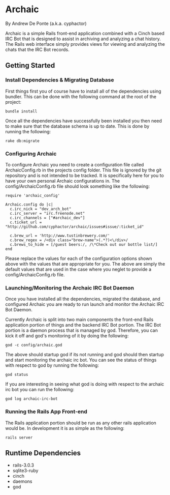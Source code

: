 # Archaic #

By Andrew De Ponte (a.k.a. cyphactor)

Archaic is a simple Rails front-end application combined with a Cinch based
IRC Bot that is designed to assist in archiving and analyzing a chat history.
The Rails web interface simply provides views for viewing and analyzing the
chats that the IRC Bot records.

## Getting Started ##

### Install Dependencies & Migrating Database ###

First things first you of course have to install all of the dependencies
using bundler. This can be done with the following command at the root of
the project:

    bundle install
    
Once all the dependencies have successfully been installed you then need to
make sure that the database schema is up to date. This is done by running the
following:

    rake db:migrate
    
### Configuring Archaic ###

To configure Archaic you need to create a configuration file called
ArchaicConfig.rb in the projects config folder. This file is ignored by the
git repository and is not intended to be tracked. It is specifically here
for you to have your own personal Archaic configurations in. The
config/ArchaicConfig.rb file should look something like the following:

    require 'archaic_config'

    Archaic.config do |c|
      c.irc_nick = "dev_arch_bot"
      c.irc_server = "irc.freenode.net"
      c.irc_channels = ["#archaic_dev"]
      c.ticket_url = "http://github.com/cyphactor/archaic/issues#issue/:ticket_id"

      c.brew_url = 'http://www.tustinbrewery.com/'
      c.brew_regex = /<div class="brew-name">(.*?)<\/div>/
      c.brews_to_hide = [/guest beers:/, /\*Check out our bottle list/]
    end

Please replace the values for each of the configuration options shown above
with the values that are appropriate for you. The above are simply the default
values that are used in the case where you neglet to provide a
config/ArchaicConfig.rb file.

### Launching/Monitoring the Archaic IRC Bot Daemon ###

Once you have installed all the dependencies, migrated the database, and
configured Archaic you are ready to run launch and monitor the Archaic IRC
Bot Daemon.

Currently Archaic is split into two main components the front-end Rails
application portion of things and the backend IRC Bot portion. The IRC Bot
portion is a daemon process that is managed by god. Therefore, you can kick
it off and god's monitoring of it by doing the following:

    god -c config/archaic.god
    
The above should startup god if its not running and god should then startup
and start monitoring the archaic irc bot. You can see the status of things
with respect to god by running the following:

    god status
    
If you are interesting in seeing what god is doing with respect to the archaic
irc bot you can run the following:

    god log archaic-irc-bot

### Running the Rails App Front-end ###

The Rails application portion should be run as any other rails application
would be. In development it is as simple as the following:

    rails server

## Runtime Dependencies ##

* rails-3.0.3
* sqlite3-ruby
* cinch
* daemons
* god
